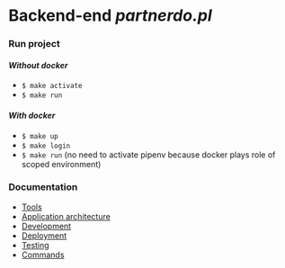 # Backend-end _partnerdo.pl_

### Run project

#### _Without docker_

- `$ make activate`
- `$ make run`

#### _With docker_

- `$ make up`
- `$ make login`
- `$ make run` (no need to activate pipenv because docker plays role of scoped environment)

### Documentation

- [Tools](docs/tools.md)
- [Application architecture](docs/application.md)
- [Development](docs/development.md)
- [Deployment](docs/deployment.md)
- [Testing](docs/testing.md)
- [Commands](docs/commands.md)
